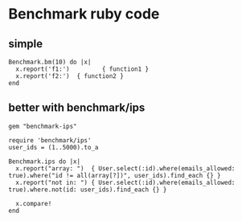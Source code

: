 # Benchmark ruby code

## simple
```
Benchmark.bm(10) do |x|
  x.report('f1:')         { function1 }
  x.report('f2:')  { function2 }
end

```

## better with benchmark/ips
```
gem "benchmark-ips"

require 'benchmark/ips'
user_ids = (1..5000).to_a

Benchmark.ips do |x|
  x.report("array: ")  { User.select(:id).where(emails_allowed: true).where("id != all(array[?])", user_ids).find_each {} }
  x.report("not in: ") { User.select(:id).where(emails_allowed: true).where.not(id: user_ids).find_each {} }

  x.compare!
end

```
